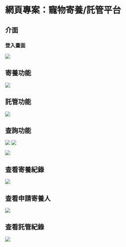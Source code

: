 

# 網頁專案：寵物寄養/託管平台

## 介面
### 登入畫面
![](https://i.imgur.com/T8B1SH4.png)

## 寄養功能
![](https://i.imgur.com/EmDlFlv.png)

## 託管功能
![](https://i.imgur.com/sAZ76X4.png)

## 查詢功能
![](https://i.imgur.com/fOubqCS.png)
![](https://i.imgur.com/cHVnFze.png)

![](https://i.imgur.com/Ei9yHy4.png)


## 查看寄養紀錄
![](https://i.imgur.com/cCHUOaz.png)

## 查看申請寄養人
![](https://i.imgur.com/TZWbdJE.png)

## 查看託管紀錄
![](https://i.imgur.com/KuvSN01.png)
